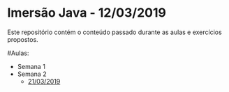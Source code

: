
# Imersão Java - 12/03/2019

Este repositório contém o conteúdo passado durante as aulas e exercícios propostos.

#Aulas:
* Semana 1
* Semana 2
    * [21/03/2019](./aulas/2019_03_21.md) 
